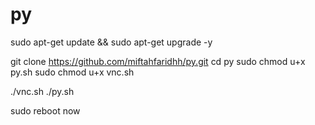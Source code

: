 # py

sudo apt-get update && sudo apt-get upgrade -y

git clone https://github.com/miftahfaridhh/py.git
cd py
sudo chmod u+x py.sh
sudo chmod u+x vnc.sh

./vnc.sh
./py.sh

sudo reboot now

